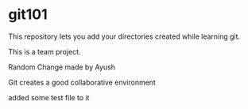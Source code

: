 # git101
This repository lets you add your directories created while learning git.

This is a team project.

Random Change made by Ayush

Git creates a good collaborative environment

added some test file to it
